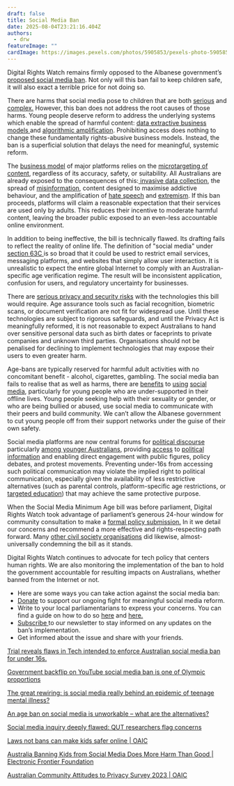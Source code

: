 ```yaml
---
draft: false
title: Social Media Ban
date: 2025-08-04T23:21:16.404Z
authors:
  - drw
featureImage: ""
cardImage: https://images.pexels.com/photos/5905853/pexels-photo-5905853.jpeg
---
```

Digital Rights Watch remains firmly opposed to the Albanese government’s [proposed social media ban](https://www.aph.gov.au/Parliamentary_Business/Bills_Legislation/Bills_Search_Results/Result?bId=r7284). Not only will this ban fail to keep children safe, it will also exact a terrible price for not doing so.

There are harms that social media pose to children that are both [serious](https://www.abc.net.au/news/2024-09-10/social-media-impacts-teenage-life-satisfaction-study-finds/104329086) and [complex.](https://www.esafety.gov.au/research/digital-lives-of-aussie-teenshttps://www.esafety.gov.au/research/digital-lives-of-aussie-teens) However, this ban does not address the root causes of those harms. Young people deserve reform to address the underlying systems which enable the spread of harmful content: [data extractive business models ](https://www.sciencedirect.com/science/article/pii/S0268401224000525)and [algorithmic amplification](https://link.springer.com/chapter/10.1007/978-3-031-53503-1_11). Prohibiting access does nothing to change these fundamentally rights-abusive business models. Instead, the ban is a superficial solution that delays the need for meaningful, systemic reform. 

The [business model](https://www.sciencedirect.com/science/article/pii/S0160791X24001179) of major platforms relies on the [microtargeting of content](https://www.thinkglobalhealth.org/article/costs-targeted-advertising-children-and-mental-health), regardless of its accuracy, safety, or suitability. All Australians are already exposed to the consequences of this:[ invasive data collection](https://www.accc.gov.au/media-release/consumers-lack-visibility-and-choice-over-data-collection-practices), the spread of [misinformation](https://www.canberra.edu.au/about-uc/media/newsroom/2024/june/digital-news-report-australia-2024-ai,-social-media,-misinformation-and-distrust-what-the-data-tells-us-about-the-news-landscape-in-2024), content designed to maximise addictive behaviour, and the amplification of [hate speech](https://pmc.ncbi.nlm.nih.gov/articles/PMC10468141/) and [extremism](https://www.orfonline.org/expert-speak/from-clicks-to-chaos-how-social-media-algorithms-amplify-extremism). If this ban proceeds, platforms will claim a reasonable expectation that their services are used only by adults. This reduces their incentive to moderate harmful content, leaving the broader public exposed to an even-less accountable online environment.

In addition to being ineffective, the bill is technically flawed. Its drafting fails to reflect the reality of online life. The definition of "social media" under [section 63C ](https://www.austlii.edu.au/cgi-bin/viewdoc/au/legis/cth/bill/osammab2024419/index.html)is so broad that it could be used to restrict email services, messaging platforms, and websites that simply allow user interaction. It is unrealistic to expect the entire global Internet to comply with an Australian-specific age verification regime. The result will be inconsistent application, confusion for users, and regulatory uncertainty for businesses.

There are [serious privacy and security risks](https://www.esafety.gov.au/sites/default/files/2024-07/Age-Assurance-Issues-Paper-July2024_0.pdf?v=1721088000021) with the technologies this bill would require. Age assurance tools such as facial recognition, biometric scans, or document verification are not fit for widespread use. Until these technologies are subject to rigorous safeguards, and until the Privacy Act is meaningfully reformed, it is not reasonable to expect Australians to hand over sensitive personal data such as birth dates or faceprints to private companies and unknown third parties. Organisations should not be penalised for declining to implement technologies that may expose their users to even greater harm.

Age-bans are typically reserved for harmful adult activities with no concomitant benefit - alcohol, cigarettes, gambling. The social media ban fails to realise that as well as harms, there are [benefits](https://www.abc.net.au/news/2024-10-24/social-media-ban-detrimental-isolated-teens/104500932) to [using](https://www.ncbi.nlm.nih.gov/books/NBK603438/) [social media](https://www.ncbi.nlm.nih.gov/books/NBK594763/#), particularly for young people who are under-supported in their offline lives. Young people seeking help with their sexuality or gender, or who are being bullied or abused, use social media to communicate with their peers and build community. We can’t allow the Albanese government to cut young people off from their support networks under the guise of their own safety. 

Social media platforms are now central forums for [political discourse](https://papers.ssrn.com/sol3/papers.cfm?abstract_id=4922479) particularly [among younger Australians](https://www.researchgate.net/publication/392333286_The_Role_of_Social_Media_in_Influencing_Youth_Political_Behaviour_A_Systematic_Literature_Review), providing [access](https://www.aph.gov.au/About_Parliament/Senate/Powers_practice_n_procedures/~/media/F17554E215754EF58BA2EFFC2751AF44.ashx) to [political information](https://hrmars.com/papers_submitted/23955/shaping-the-future-social-medias-role-in-youth-political-information-and-engagement-a-review-of-literature.pdf) and enabling direct engagement with public figures, policy debates, and protest movements. Preventing under-16s from accessing such political communication may violate the implied right to political communication, especially given the availability of less restrictive alternatives (such as parental controls, platform-specific age restrictions, or [targeted education](https://www.ncbi.nlm.nih.gov/books/NBK603424/)) that may achieve the same protective purpose. [](https://papers.ssrn.com/sol3/papers.cfm?abstract_id=4922479)

When the Social Media Minimum Age bill was before parliament, Digital Rights Watch took advantage of parliament’s generous 24-hour window for community consultation to make a [formal policy submission.](https://digitalrightswatch.org.au/2024/11/22/submission-online-safety-amendment-social-media-minimum-age-bill-2024/) In it we detail our concerns and recommend a more effective and rights-respecting path forward. Many [other civil society organisations](https://www.aph.gov.au/Parliamentary_Business/Committees/Senate/Environment_and_Communications/SocialMediaMinimumAge/Submissions) did likewise, almost-universally condemning the bill as it stands. 

Digital Rights Watch continues to advocate for tech policy that centers human rights. We are also monitoring the implementation of the ban to hold the government accountable for resulting impacts on Australians, whether banned from the Internet or not. 

* Here are some ways you can take action against the social media ban:
* [Donate](https://privacy.raisely.com/) to support our ongoing fight for meaningful social media reform.
* Write to your local parliamentarians to express your concerns. You can find a guide on how to do so [here](https://www.1millionwomen.com.au/blog/heres-step-step-guide-writing-letter-your-mp/) and [here.](https://cdn.minderoo.org/content/uploads/2022/04/10144010/WFP-Template-letter-to-MPs.pdf)
* [Subscribe ](https://digitalrightswatch.org.au/signup/)to our newsletter to stay informed on any updates on the ban’s implementation.
* Get informed about the issue and share with your friends.

[ Trial reveals flaws in Tech intended to enforce Australian social media ban for under 16s.](https://www.theguardian.com/media/2025/jun/20/social-media-ban-trial-tech-flaws)

[Government backflip on YouTube social media ban is one of Olympic proportions](https://www.abc.net.au/news/2025-08-01/youtube-social-media-ban-backflip-analysis/105590400)

[The great rewiring: is social media really behind an epidemic of teenage mental illness?](https://www.nature.com/articles/d41586-024-00902-2)

[An age ban on social media is unworkable – what are the alternatives?](https://humanities.org.au/uncategorised/an-age-ban-on-social-media-is-unworkable-what-are-the-alternatives/)

[Social media inquiry deeply flawed: QUT researchers flag concerns](https://www.qut.edu.au/news?id=195713)

[Laws not bans can make kids safer online | OAIC](https://www.oaic.gov.au/news/blog/laws-not-bans-can-make-kids-safer-online)

[Australia Banning Kids from Social Media Does More Harm Than Good | Electronic Frontier Foundation](https://www.eff.org/deeplinks/2024/12/australia-banning-kids-social-media-does-more-harm-good)

[Australian Community Attitudes to Privacy Survey 2023 | OAIC](https://www.oaic.gov.au/engage-with-us/research-and-training-resources/research/australian-community-attitudes-to-privacy-survey/australian-community-attitudes-to-privacy-survey-2023)
